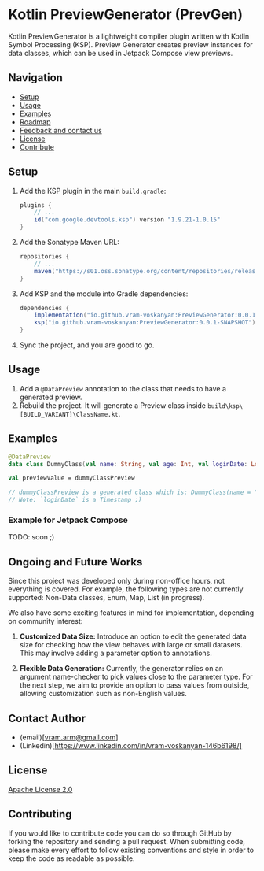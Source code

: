 # Kotlin PreviewGenerator (PrevGen)

Kotlin PreviewGenerator is a lightweight compiler plugin written with Kotlin Symbol Processing (KSP). Preview Generator creates preview instances for data classes, which can be used in Jetpack Compose view previews.

## Navigation
- [Setup](#setup)
- [Usage](#usage)
- [Examples](#examples)
- [Roadmap](#ongoing-and-future-works)
- [Feedback and contact us](#)
- [License](#license)
- [Contribute](#contributing)

## Setup

1. Add the KSP plugin in the main `build.gradle`:

    ```gradle
    plugins {
        // ...
        id("com.google.devtools.ksp") version "1.9.21-1.0.15"
    }
    ```

2. Add the Sonatype Maven URL:

    ```gradle
    repositories {
        // ...
        maven("https://s01.oss.sonatype.org/content/repositories/releases/")
    }
    ```

3. Add KSP and the module into Gradle dependencies:

    ```gradle
    dependencies {
        implementation("io.github.vram-voskanyan:PreviewGenerator:0.0.1-SNAPSHOT")
        ksp("io.github.vram-voskanyan:PreviewGenerator:0.0.1-SNAPSHOT")
    }
    ```

4. Sync the project, and you are good to go.

## Usage

1. Add a `@DataPreview` annotation to the class that needs to have a generated preview.
2. Rebuild the project. It will generate a Preview class inside `build\ksp\[BUILD_VARIANT]\ClassName.kt`.

## Examples

```kotlin
@DataPreview
data class DummyClass(val name: String, val age: Int, val loginDate: Long)

val previewValue = dummyClassPreview  

// dummyClassPreview is a generated class which is: DummyClass(name = "Ryan", age = 85, loginDate = 1705600601029)
// Note: `loginDate` is a Timestamp ;)
```

### Example for Jetpack Compose
TODO: soon ;)

## Ongoing and Future Works

Since this project was developed only during non-office hours, not everything is covered. For example, the following types are not currently supported: Non-Data classes, Enum, Map, List (in progress).

We also have some exciting features in mind for implementation, depending on community interest:

1. **Customized Data Size:** Introduce an option to edit the generated data size for checking how the view behaves with large or small datasets. This may involve adding a parameter option to annotations.

2. **Flexible Data Generation:** Currently, the generator relies on an argument name-checker to pick values close to the parameter type. For the next step, we aim to provide an option to pass values from outside, allowing customization such as non-English values.

## Contact Author 

- (email)[vram.arm@gmail.com]
- (Linkedin)[https://www.linkedin.com/in/vram-voskanyan-146b6198/]

## License

[Apache License 2.0](https://www.apache.org/licenses/LICENSE-2.0)

## Contributing

If you would like to contribute code you can do so through GitHub by forking the repository and sending a pull request.
When submitting code, please make every effort to follow existing conventions and style in order to keep the code as readable as possible.

